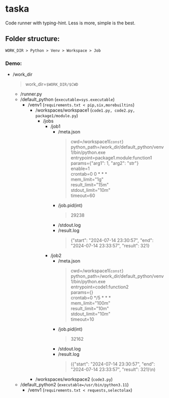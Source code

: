 # taska
Code runner with typing-hint. Less is more, simple is the best.

## Folder structure:

`WORK_DIR > Python > Venv > Workspace > Job`

### Demo:

- /work_dir
  > work_dir=`$WORK_DIR/$CWD`
  - /runner.py
  - /default_python (`executable=sys.executable`)
    - /venv1 (`requirements.txt < pip,six,morebuiltins`)
      - /workspaces/workspace1 (`code1.py, code2.py, package1/module.py`)
        - /jobs
          - /job1
            - /meta.json
              > cwd=/workspace1(`const`)\
              > python_path=/work_dir/default_python/venv1/bin/python.exe\
              > entrypoint=package1.module:function1\
              > params={"arg1": 1, "arg2": "str"}\
              > enable=1\
              > crontab=0 0 * * *\
              > mem_limit="1g"\
              > result_limit="15m"\
              > stdout_limit="10m"\
              > timeout=60
            - /job.pid(int)
              > 29238
            - /stdout.log
            - /result.log
              > {"start": "2024-07-14 23:30:57", "end": "2024-07-14 23:33:57", "result": 321}
          - /job2
            - /meta.json
              > cwd=/workspace1(`const`)\
              > python_path=/work_dir/default_python/venv1/bin/python.exe\
              > entrypoint=code1:function2\
              > params={}\
              > crontab=0 */5 * * *\
              > mem_limit="100m"\
              > result_limit="10m"\
              > stdout_limit="10m"\
              > timeout=10
            - /job.pid(int)
              > 32162
            - /stdout.log
            - /result.log
              > ({"start": "2024-07-14 23:30:57", "end": "2024-07-14 23:33:57", "result": 321}\n)
      - /workspaces/workspace2 (`code3.py`)
  - /default_python2 (`executable=/usr/bin/python3.11`)
    - /venv1 (`requirements.txt < requests,selectolax`)
